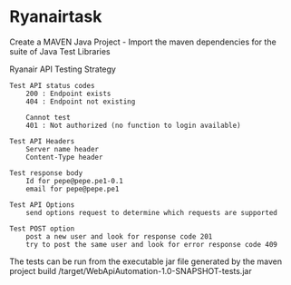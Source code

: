 # Ryanairtask

Create a MAVEN Java Project - Import the maven dependencies for the suite of Java Test Libraries 

Ryanair API Testing Strategy

    Test API status codes
        200 : Endpoint exists
        404 : Endpoint not existing
  
        Cannot test
        401 : Not authorized (no function to login available)
    
    Test API Headers
        Server name header
        Content-Type header
        
    Test response body 
        Id for pepe@pepe.pe1-0.1
        email for pepe@pepe.pe1
        
    Test API Options
        send options request to determine which requests are supported 
    
    Test POST option
        post a new user and look for response code 201
        try to post the same user and look for error response code 409
    

The tests can be run from the executable jar file generated by the maven project build 
<github repo>/target/WebApiAutomation-1.0-SNAPSHOT-tests.jar
